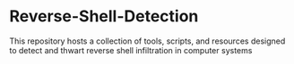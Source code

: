 # Reverse-Shell-Detection
This repository hosts a collection of tools, scripts, and resources designed to detect and thwart reverse shell infiltration in computer systems

